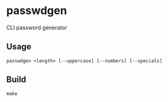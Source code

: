 # passwdgen

CLI password generator

## Usage

```text
passwdgen <length> [--uppercase] [--numbers] [--specials]
```

## Build

```text
make
```

